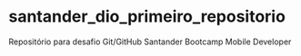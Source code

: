 # santander_dio_primeiro_repositorio
Repositório para desafio Git/GitHub Santander Bootcamp Mobile Developer
